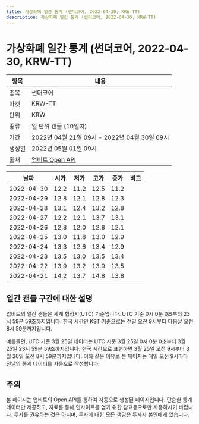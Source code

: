 ```yaml
---
title: 가상화폐 일간 통계 (썬더코어, 2022-04-30, KRW-TT)
description: 가상화폐 일간 통계 (썬더코어, 2022-04-30, KRW-TT)
---
```



가상화폐 일간 통계 (썬더코어, 2022-04-30, KRW-TT)
===

|항목|내용|
|--|--|
|종목|썬더코어|
|마켓|KRW-TT|
|단위|KRW|
|종류|일 단위 캔들 (10일치)|
|기간|2022년 04월 21일 09시 - 2022년 04월 30일 09시|
|생성일|2022년 05월 01일 09시|
|출처|[업비트 Open API](https://docs.upbit.com)|


|날짜|시가|저가|고가|종가|비고|
|--|--|--|--|--|--|
|2022-04-30|12.2|11.2|12.5|11.2|    |
|2022-04-29|12.8|12.1|12.8|12.3|    |
|2022-04-28|13.1|12.4|13.2|12.8|    |
|2022-04-27|12.2|12.1|13.7|13.1|    |
|2022-04-26|12.8|12.0|12.8|12.1|    |
|2022-04-25|13.0|11.8|13.0|12.9|    |
|2022-04-24|13.3|12.6|13.4|12.9|    |
|2022-04-23|13.5|13.0|13.5|13.4|    |
|2022-04-22|13.9|13.2|13.9|13.5|    |
|2022-04-21|14.2|13.7|14.8|13.8|    |


일간 캔들 구간에 대한 설명
---


업비트의 일간 캔들은 세계 협정시(UTC) 기준입니다. 
UTC 기준 0시 0분 0초부터 23시 59분 59초까지입니다. 
한국 시간인 KST 기준으로는 전일 오전 9시부터 다음날 오전 8시 59분까지입니다. 


예를들면, UTC 기준 3월 25일 데이터는 UTC 시준 3월 25일 0시 0분 0초부터 3월 25일 23시 59분 59초까지입니다. 
한국 시간으로 표현하면 3월 25일 오전 9시부터 3월 26일 오전 8시 59분까지입니다. 
이와 같은 이유로 본 페이지는 매일 오전 9시마다 전날의 통계 데이터를 자동으로 작성합니다. 


주의
---


본 페이지는 업비트의 Open API를 통하여 자동으로 생성된 페이지입니다. 
단순한 통계 데이터만 제공하고, 자료를 통해 인사이트를 얻기 위한 참고용으로만 사용하시기 바랍니다. 
투자를 권유하는 것은 아니며, 투자에 대한 모든 책임은 투자자 본인에게 있습니다. 
